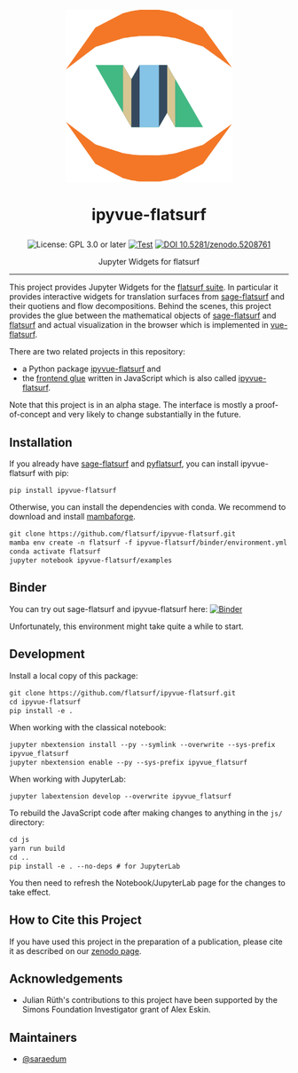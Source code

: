<p align="center">
    <img alt="logo" src="https://github.com/flatsurf/ipyvue-flatsurf/raw/master/logo.svg?sanitize=true" width="300px">
</p>

<h1><p align="center">ipyvue-flatsurf</p></h1>

<p align="center">
  <img src="https://img.shields.io/badge/License-GPL_3.0_or_later-blue.svg" alt="License: GPL 3.0 or later">
  <a href="https://github.com/flatsurf/ipyvue-flatsurf/actions/workflows/test.yml"><img src="https://github.com/flatsurf/ipyvue-flatsurf/actions/workflows/test.yml/badge.svg" alt="Test"></a>
  <a href="https://doi.org/10.5281/zenodo.5208761"><img src="https://zenodo.org/badge/DOI/10.5281/zenodo.5208761.svg" alt="DOI 10.5281/zenodo.5208761"></a>
</p>

<p align="center">Jupyter Widgets for flatsurf</p>
<hr>

This project provides Jupyter Widgets for the [flatsurf suite](https://flatsurf.github.io). In particular it provides interactive widgets for translation surfaces from [sage-flatsurf](https://flatsurf.github.io/sage-flatsurf) and their quotiens and flow decompositions. Behind the scenes, this project provides the glue between the mathematical objects of [sage-flatsurf](https://flatsurf.github.io/sage-flatsurf) and [flatsurf](https://github.com/flatsurf/flatsurf) and actual visualization in the browser which is implemented in [vue-flatsurf](https://github.com/flatsurf/vue-flatsurf).

There are two related projects in this repository:
* a Python package [ipyvue-flatsurf](./ipyvue_flatsurf) and
* the [frontend glue](./js) written in JavaScript which is also called [ipyvue-flatsurf](./js).

Note that this project is in an alpha stage. The interface is mostly a proof-of-concept and very likely to change substantially in the future.

Installation
------------

If you already have [sage-flatsurf](https://github.com/flatsurf/sage-flatsurf) and [pyflatsurf](https://github.com/flatsurf/flatsurf), you can install ipyvue-flatsurf with pip:

    pip install ipyvue-flatsurf

Otherwise, you can install the dependencies with conda. We recommend to download and install [mambaforge](https://github.com/conda-forge/miniforge#mambaforge).

    git clone https://github.com/flatsurf/ipyvue-flatsurf.git
    mamba env create -n flatsurf -f ipyvue-flatsurf/binder/environment.yml
    conda activate flatsurf
    jupyter notebook ipyvue-flatsurf/examples

Binder
------

You can try out sage-flatsurf and ipyvue-flatsurf here:
[![Binder](https://mybinder.org/badge_logo.svg)](https://mybinder.org/v2/gh/flatsurf/ipyvue-flatsurf/0.5.2?filepath=%2Fexamples)

Unfortunately, this environment might take quite a while to start.

Development
-----------

Install a local copy of this package:

    git clone https://github.com/flatsurf/ipyvue-flatsurf.git
    cd ipyvue-flatsurf
    pip install -e .

When working with the classical notebook:

    jupyter nbextension install --py --symlink --overwrite --sys-prefix ipyvue_flatsurf
    jupyter nbextension enable --py --sys-prefix ipyvue_flatsurf

When working with JupyterLab:

    jupyter labextension develop --overwrite ipyvue_flatsurf

To rebuild the JavaScript code after making changes to anything in the `js/`
directory:

    cd js
    yarn run build
    cd ..
    pip install -e . --no-deps # for JupyterLab

You then need to refresh the Notebook/JupyterLab page for the changes to take effect.

How to Cite this Project
------------------------

If you have used this project in the preparation of a publication, please cite it as described on our [zenodo page](https://doi.org/10.5281/zenodo.5208761).

Acknowledgements
----------------

* Julian Rüth's contributions to this project have been supported by the Simons Foundation Investigator grant of Alex Eskin.

Maintainers
-----------

* [@saraedum](https://github.com/saraedum)

